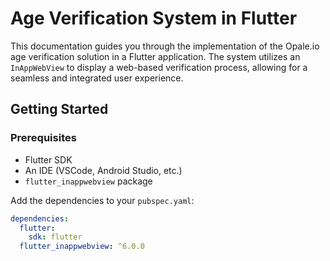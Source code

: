 # Age Verification System in Flutter

This documentation guides you through the implementation of the Opale.io age verification solution in a Flutter application. The system utilizes an `InAppWebView` to display a web-based verification process, allowing for a seamless and integrated user experience.

## Getting Started

### Prerequisites
- Flutter SDK
- An IDE (VSCode, Android Studio, etc.)
- `flutter_inappwebview` package

Add the dependencies to your `pubspec.yaml`:

```yaml
dependencies:
  flutter:
    sdk: flutter
  flutter_inappwebview: ^6.0.0
```